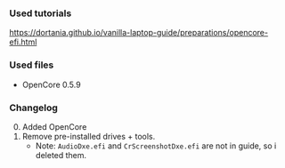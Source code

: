 ### Used tutorials
https://dortania.github.io/vanilla-laptop-guide/preparations/opencore-efi.html
### Used files

- OpenCore 0.5.9

### Changelog
0. Added OpenCore
1. Remove pre-installed drives + tools.
    - Note: `AudioDxe.efi` and `CrScreenshotDxe.efi` are not in guide, so i deleted them.
